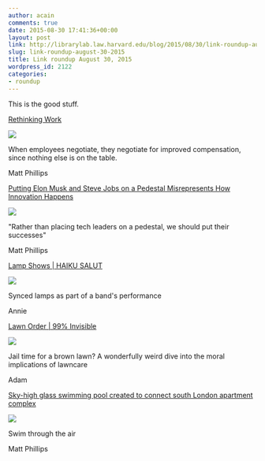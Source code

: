 ```yaml
---
author: acain
comments: true
date: 2015-08-30 17:41:36+00:00
layout: post
link: http://librarylab.law.harvard.edu/blog/2015/08/30/link-roundup-august-30-2015/
slug: link-roundup-august-30-2015
title: Link roundup August 30, 2015
wordpress_id: 2122
categories:
- roundup
---
```


This is the good stuff.

[Rethinking Work](http://www.nytimes.com/2015/08/30/opinion/sunday/rethinking-work.html?_r=0)

[![](http://librarylab.law.harvard.edu/roundup/images/55e3405049a7f.png)](http://www.nytimes.com/2015/08/30/opinion/sunday/rethinking-work.html?_r=0)

When employees negotiate, they negotiate for improved compensation, since nothing else is on the table.

Matt Phillips

[Putting Elon Musk and Steve Jobs on a Pedestal Misrepresents How Innovation Happens](http://www.technologyreview.com/review/539861/techs-enduring-great-man-myth/)

[![](http://librarylab.law.harvard.edu/roundup/images/55da87440f480.png)](http://www.technologyreview.com/review/539861/techs-enduring-great-man-myth/)

"Rather than placing tech leaders on a pedestal, we should put their successes"

Matt Phillips

[Lamp Shows | HAIKU SALUT](http://haikusalut.com/lamp-show/)

[![](http://librarylab.law.harvard.edu/roundup/images/55d721f8e6eb0.png)](http://haikusalut.com/lamp-show/)

Synced lamps as part of a band's performance

Annie

[Lawn Order | 99% Invisible](http://99percentinvisible.org/episode/lawn-order/)

[![](http://librarylab.law.harvard.edu/roundup/images/55d71915418d6.png)](http://99percentinvisible.org/episode/lawn-order/)

Jail time for a brown lawn? A wonderfully weird dive into the moral implications of lawncare

Adam

[Sky-high glass swimming pool created to connect south London apartment complex](http://www.itsnicethat.com/news/glass-swimming-pool-hal-architects)

[![](http://librarylab.law.harvard.edu/roundup/images/55d5fa269b021.png)](http://www.itsnicethat.com/news/glass-swimming-pool-hal-architects)

Swim through the air

Matt Phillips
